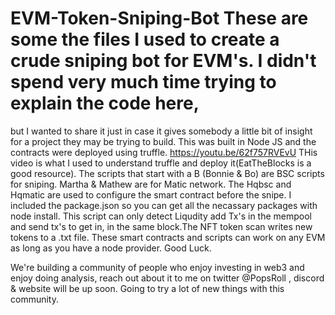 # EVM-Token-Sniping-Bot  These are some the files I used to create a crude sniping bot for EVM's. I didn't spend very much time trying to explain the code here,
but I wanted to share it just in case it gives somebody a little bit of insight for a project they may be trying to build. This was built in Node JS and the contracts
were deployed using truffle. https://youtu.be/62f757RVEvU THis video is what I used to understand truffle and deploy it(EatTheBlocks is a good resource).
The scripts that start with a B (Bonnie & Bo) are BSC scripts for sniping. Martha & Mathew are for Matic network. The Hqbsc and Hqmatic are used to configure
the smart contract before the snipe. I included the package.json so you can get all the necassary packages with node install. This script can only detect Liqudity
add Tx's in the mempool and send tx's to get in, in the same block.The NFT token scan writes new tokens to a .txt file.
These smart contracts and scripts can work on any EVM as long as you have a node provider. Good Luck.

We're building a community of people who enjoy investing in web3 and enjoy doing analysis, reach out about it to me on twitter @PopsRoll , 
discord & website will be up soon. Going to try a lot of new things with this community.
